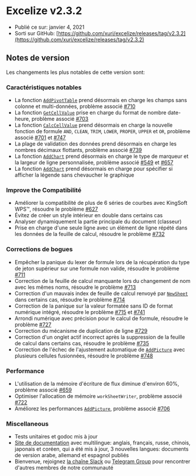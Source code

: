 # Excelize v2.3.2

* Publié ce sur: janvier 4, 2021
* Sorti sur GitHub: [https://github.com/xuri/excelize/releases/tag/v2.3.2](https://github.com/xuri/excelize/releases/tag/v2.3.2)

## Notes de version

Les changements les plus notables de cette version sont:

### Caractéristiques notables

* La fonction [`AddPivotTable`](https://pkg.go.dev/github.com/xuri/excelize/v2@v2.3.2#File.AddPivotTable) prend désormais en charge les champs sans colonne et multi-données, problème associé [#710](https://github.com/xuri/excelize/issues/710)
* La fonction [`GetCellValue`](https://pkg.go.dev/github.com/xuri/excelize/v2@v2.3.2#File.GetCellValue) prise en charge du format de nombre date-heure, problème associé [#703](https://github.com/xuri/excelize/issues/703)
* La fonction [`CalcCellValue`](https://pkg.go.dev/github.com/xuri/excelize/v2@v2.3.2#File.CalcCellValue) prend désormais en charge la nouvelle fonction de formule `AND`, `CLEAN`, `TRIM`, `LOWER`, `PROPER`, `UPPER` et `OR`, problème associé [#701](https://github.com/xuri/excelize/issues/701) et [#747](https://github.com/xuri/excelize/issues/747)
* La plage de validation des données prend désormais en charge les nombres décimaux flottants, problème associé [#739](https://github.com/xuri/excelize/issues/739)
* La fonction [`AddChart`](https://pkg.go.dev/github.com/xuri/excelize/v2@v2.3.2#File.AddChart) prend désormais en charge le type de marqueur et la largeur de ligne personnalisée, problème associé [#549](https://github.com/xuri/excelize/issues/549) et [#657](https://github.com/xuri/excelize/issues/657)
* La fonction [`AddChart`](https://pkg.go.dev/github.com/xuri/excelize/v2@v2.3.2#File.AddChart) prend désormais en charge pour spécifier si afficher la légende sans chevaucher le graphique

### Improve the Compatibilité

* Améliorer la compatibilité de plus de 6 séries de courbes avec KingSoft WPS&trade;, résoudre le problème [#627](https://github.com/xuri/excelize/issues/627)
* Évitez de créer un style intérieur en double dans certains cas
* Analyser dynamiquement la partie principale du document (classeur)
* Prise en charge d'une seule ligne avec un élément de ligne répété dans les données de la feuille de calcul, résoudre le problème [#732](https://github.com/xuri/excelize/issues/732)

### Corrections de bogues

* Empêcher la panique du lexer de formule lors de la récupération du type de jeton supérieur sur une formule non valide, résoudre le problème [#711](https://github.com/xuri/excelize/issues/711)
* Correction de la feuille de calcul manquante lors du changement de nom avec les mêmes noms, résoudre le problème [#713](https://github.com/xuri/excelize/issues/713)
* Correction d'un mauvais index de feuille de calcul renvoyé par [`NewSheet`](https://pkg.go.dev/github.com/xuri/excelize/v2@v2.3.2#File.NewSheet) dans certains cas, résoudre le problème [#714](https://github.com/xuri/excelize/issues/714)
* Correction de la panique sur la valeur formatée sans ID de format numérique intégré, résoudre le problème [#715](https://github.com/xuri/excelize/issues/715) et [#741](https://github.com/xuri/excelize/issues/741)
* Arrondi numérique avec précision pour le calcul de formule, résoudre le problème [#727](https://github.com/xuri/excelize/issues/727)
* Correction du mécanisme de duplication de ligne [#729](https://github.com/xuri/excelize/issues/729)
* Correction d'un onglet actif incorrect après la suppression de la feuille de calcul dans certains cas, résoudre le problème [#735](https://github.com/xuri/excelize/issues/735)
* Correction de l'échec de l'ajustement automatique de [`AddPicture`](https://pkg.go.dev/github.com/xuri/excelize/v2@v2.3.2#File.AddPicture) avec plusieurs cellules fusionnées, résoudre le problème [#748](https://github.com/xuri/excelize/issues/748)

### Performance

* L'utilisation de la mémoire d'écriture de flux diminue d'environ 60%, problème associé [#659](https://github.com/xuri/excelize/issues/659)
* Optimiser l'allocation de mémoire `workSheetWriter`, problème associé [#722](https://github.com/xuri/excelize/issues/722)
* Améliorez les performances [`AddPicture`](https://pkg.go.dev/github.com/xuri/excelize/v2@v2.3.2#File.AddPicture), problème associé [#706](https://github.com/xuri/excelize/issues/706)

### Miscellaneous

* Tests unitaires et godoc mis à jour
* [Site de documentation](https://xuri.me/excelize) avec multilingue: anglais, français, russe, chinois, japonais et coréen, qui a été mis à jour, 3 nouvelles langues: documents de version arabe, allemand et espagnol publiés
* Bienvenue, rejoignez [la chaîne Slack](https://join.slack.com/t/xuri/shared_invite/zt-eriqdkeo-wV04zcCdBiiZveFgY86Wzw) ou [Telegram Group](https://t.me/excelize) pour rencontrer d'autres membres de notre communauté
